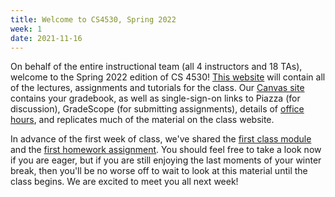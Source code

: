 ```yaml
---
title: Welcome to CS4530, Spring 2022
week: 1
date: 2021-11-16
---
```


On behalf of the entire instructional team (all 4 instructors and 18 TAs), welcome to the Spring 2022 edition of CS 4530! [This website](https://neu-se.github.io/CS4530-Spring-2022/) will contain all of the lectures, assignments and tutorials for the class. Our [Canvas site](https://northeastern.instructure.com/courses/99531) contains your gradebook, as well as single-sign-on links to Piazza (for discussion), GradeScope (for submitting assignments), details of [office hours](https://northeastern.instructure.com/courses/99531/pages/office-hours), and replicates much of the material on the class website.

In advance of the first week of class, we've shared the [first class module](https://neu-se.github.io/CS4530-Spring-2022/modules/week1-overview-design-principles) and the [first homework assignment](https://neu-se.github.io/CS4530-Spring-2022/assignments/hw1). You should feel free to take a look now if you are eager, but if you are still enjoying the last moments of your winter break, then you'll be no worse off to wait to look at this material until the class begins. We are excited to meet you all next week!